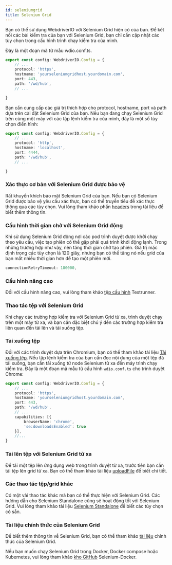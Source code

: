 ```yaml
---
id: seleniumgrid
title: Selenium Grid
---
```


Bạn có thể sử dụng WebdriverIO với Selenium Grid hiện có của bạn. Để kết nối các bài kiểm tra của bạn với Selenium Grid, bạn chỉ cần cập nhật các tùy chọn trong cấu hình trình chạy kiểm tra của mình.

Đây là một đoạn mã từ mẫu wdio.conf.ts.

```ts title=wdio.conf.ts
export const config: WebdriverIO.Config = {
    // ...
    protocol: 'https',
    hostname: 'yourseleniumgridhost.yourdomain.com',
    port: 443,
    path: '/wd/hub',
    // ...

}
```
Bạn cần cung cấp các giá trị thích hợp cho protocol, hostname, port và path dựa trên cài đặt Selenium Grid của bạn.
Nếu bạn đang chạy Selenium Grid trên cùng một máy với các tập lệnh kiểm tra của mình, đây là một số tùy chọn điển hình:

```ts title=wdio.conf.ts
export const config: WebdriverIO.Config = {
    // ...
    protocol: 'http',
    hostname: 'localhost',
    port: 4444,
    path: '/wd/hub',
    // ...

}
```

### Xác thực cơ bản với Selenium Grid được bảo vệ

Rất khuyến khích bảo mật Selenium Grid của bạn. Nếu bạn có Selenium Grid được bảo vệ yêu cầu xác thực, bạn có thể truyền tiêu đề xác thực thông qua các tùy chọn.
Vui lòng tham khảo phần [headers](https://webdriver.io/docs/configuration/#headers) trong tài liệu để biết thêm thông tin.

### Cấu hình thời gian chờ với Selenium Grid động

Khi sử dụng Selenium Grid động nơi các pod trình duyệt được khởi chạy theo yêu cầu, việc tạo phiên có thể gặp phải quá trình khởi động lạnh. Trong những trường hợp như vậy, nên tăng thời gian chờ tạo phiên. Giá trị mặc định trong các tùy chọn là 120 giây, nhưng bạn có thể tăng nó nếu grid của bạn mất nhiều thời gian hơn để tạo một phiên mới.

```ts
connectionRetryTimeout: 180000,
```

### Cấu hình nâng cao

Đối với cấu hình nâng cao, vui lòng tham khảo [tệp cấu hình](https://webdriver.io/docs/configurationfile) Testrunner.

### Thao tác tệp với Selenium Grid

Khi chạy các trường hợp kiểm tra với Selenium Grid từ xa, trình duyệt chạy trên một máy từ xa, và bạn cần đặc biệt chú ý đến các trường hợp kiểm tra liên quan đến tải lên và tải xuống tệp.

### Tải xuống tệp

Đối với các trình duyệt dựa trên Chromium, bạn có thể tham khảo tài liệu [Tải xuống tệp](https://webdriver.io/docs/api/browser/downloadFile). Nếu tập lệnh kiểm tra của bạn cần đọc nội dung của một tệp đã tải xuống, bạn cần tải xuống từ node Selenium từ xa đến máy trình chạy kiểm tra. Đây là một đoạn mã mẫu từ cấu hình `wdio.conf.ts` cho trình duyệt Chrome:

```ts title=wdio.conf.ts
export const config: WebdriverIO.Config = {
    // ...
    protocol: 'https',
    hostname: 'yourseleniumgridhost.yourdomain.com',
    port: 443,
    path: '/wd/hub',
    // ...
    capabilities: [{
        browserName: 'chrome',
        'se:downloadsEnabled': true
    }],
    //...
}
```

### Tải lên tệp với Selenium Grid từ xa

Để tải một tệp lên ứng dụng web trong trình duyệt từ xa, trước tiên bạn cần tải tệp lên grid từ xa. Bạn có thể tham khảo tài liệu [uploadFile](https://webdriver.io/docs/api/browser/uploadFile) để biết chi tiết.

### Các thao tác tệp/grid khác

Có một vài thao tác khác mà bạn có thể thực hiện với Selenium Grid. Các hướng dẫn cho Selenium Standalone cũng sẽ hoạt động tốt với Selenium Grid. Vui lòng tham khảo tài liệu [Selenium Standalone](https://webdriver.io/docs/api/selenium/) để biết các tùy chọn có sẵn.


### Tài liệu chính thức của Selenium Grid

Để biết thêm thông tin về Selenium Grid, bạn có thể tham khảo [tài liệu](https://www.selenium.dev/documentation/grid/) chính thức của Selenium Grid.

Nếu bạn muốn chạy Selenium Grid trong Docker, Docker compose hoặc Kubernetes, vui lòng tham khảo [kho GitHub](https://github.com/SeleniumHQ/docker-selenium) Selenium-Docker.